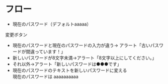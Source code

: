 # フロー
- 現在のパスワード（デフォルトaaaaa）
  
変更ボタン
- 現在のパスワードと現在のパスワードの入力が違う-> アラート「古いパスワードが間違っています！」
- 新しいパスワードが8文字未満->アラート「8文字以上にしてください。」
- それ以外->アラート「新しいパスワードは●●●です」
- 現在のパスワードのテキストを新しいパスワードに変える<br>
  現在のパスワードは aaaaaaaaaa
